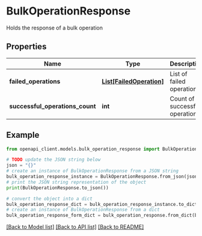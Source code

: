 # BulkOperationResponse

Holds the response of a bulk operation

## Properties

Name | Type | Description | Notes
------------ | ------------- | ------------- | -------------
**failed_operations** | [**List[FailedOperation]**](FailedOperation.md) | List of failed operations | [optional] 
**successful_operations_count** | **int** | Count of successful operations | [optional] 

## Example

```python
from openapi_client.models.bulk_operation_response import BulkOperationResponse

# TODO update the JSON string below
json = "{}"
# create an instance of BulkOperationResponse from a JSON string
bulk_operation_response_instance = BulkOperationResponse.from_json(json)
# print the JSON string representation of the object
print(BulkOperationResponse.to_json())

# convert the object into a dict
bulk_operation_response_dict = bulk_operation_response_instance.to_dict()
# create an instance of BulkOperationResponse from a dict
bulk_operation_response_form_dict = bulk_operation_response.from_dict(bulk_operation_response_dict)
```
[[Back to Model list]](../README.md#documentation-for-models) [[Back to API list]](../README.md#documentation-for-api-endpoints) [[Back to README]](../README.md)


